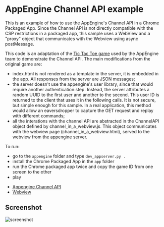 
# AppEngine Channel API example

This is an example of how to use the AppEngine's Channel API in a Chrome Packaged App. Since the Channel API is not directly compatible with the CSP restrictions in a packaged app, this sample uses a WebView and a "proxy" object that communicates with the Webview using async postMessage.

This code is an adaptation of the [Tic Tac Toe game](https://code.google.com/p/channel-tac-toe/) used by the AppEngine team to demonstrate the Channel API. The main modifications from the original game are:

- index.html is not rendered as a template in the server, it is embedded in the app. All responses from the server are JSON messages;
- the server doesn't use the appengine's user library, since that would require another authentication step. Instead, the server attributes a random UUID to the first user and another to the second. This user ID is returned to the client that uses it in the following calls. It is not secure, but simple enough for this sample. In a real application, this method would allow an eaversdropper to capture the GET request and replay with different commands;
- all the interations with the channel API are abstracted in the ChannelAPI object defined by channel_in_a_webview.js. This object communicates with the webview page (channel_in_a_webview.html), served to the webview from the appengine server.

To run:

- go to the `appengine` folder and type `dev_appserver.py .`
- install the Chrome Packaged App in the `app` folder
- run the Chrome packaged app twice and copy the game ID from one screen to the other
- play

* [Appengine Channel API](https://developers.google.com/appengine/docs/python/channel)
* [Webview](http://developer.chrome.com/apps/webview_tag.html)

     
## Screenshot
![screenshot](https://raw.github.com/GoogleChrome/chrome-app-samples/master/appengine_channelapi/assets/screenshot_1280_800.png)


